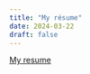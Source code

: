 ```yaml
---
title: "My résume"
date: 2024-03-22
draft: false
---
```


[My resume](https://github.com/frankphuongnguyen/)

